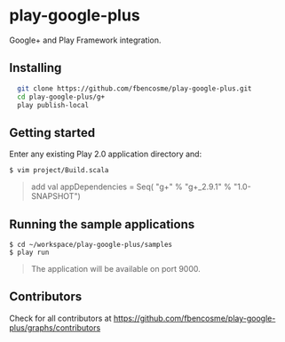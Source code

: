 # play-google-plus 

Google+ and Play Framework integration.

## Installing

```bash
  git clone https://github.com/fbencosme/play-google-plus.git
  cd play-google-plus/g+
  play publish-local
```
## Getting started

Enter any existing Play 2.0 application directory and:

```
$ vim project/Build.scala
```
> add
> val appDependencies = Seq(
>    "g+" % "g+_2.9.1" % "1.0-SNAPSHOT")

## Running the sample applications

```
$ cd ~/workspace/play-google-plus/samples
$ play run
```
> The application will be available on port 9000.


## Contributors

Check for all contributors at https://github.com/fbencosme/play-google-plus/graphs/contributors

